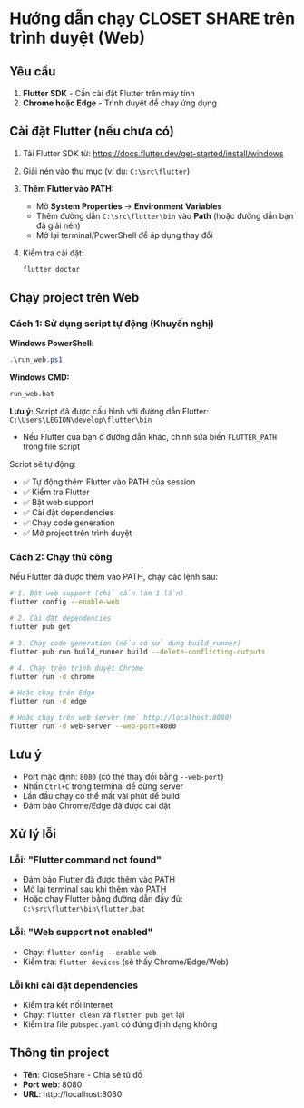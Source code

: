 # Hướng dẫn chạy CLOSET SHARE trên trình duyệt (Web)

## Yêu cầu

1. **Flutter SDK** - Cần cài đặt Flutter trên máy tính
2. **Chrome hoặc Edge** - Trình duyệt để chạy ứng dụng

## Cài đặt Flutter (nếu chưa có)

1. Tải Flutter SDK từ: https://docs.flutter.dev/get-started/install/windows
2. Giải nén vào thư mục (ví dụ: `C:\src\flutter`)
3. **Thêm Flutter vào PATH:**
   - Mở **System Properties** → **Environment Variables**
   - Thêm đường dẫn `C:\src\flutter\bin` vào **Path** (hoặc đường dẫn bạn đã giải nén)
   - Mở lại terminal/PowerShell để áp dụng thay đổi

4. Kiểm tra cài đặt:
   ```bash
   flutter doctor
   ```

## Chạy project trên Web

### Cách 1: Sử dụng script tự động (Khuyến nghị)

**Windows PowerShell:**
```powershell
.\run_web.ps1
```

**Windows CMD:**
```cmd
run_web.bat
```

**Lưu ý:** Script đã được cấu hình với đường dẫn Flutter: `C:\Users\LEGION\develop\flutter\bin`
- Nếu Flutter của bạn ở đường dẫn khác, chỉnh sửa biến `FLUTTER_PATH` trong file script

Script sẽ tự động:
- ✅ Tự động thêm Flutter vào PATH của session
- ✅ Kiểm tra Flutter
- ✅ Bật web support
- ✅ Cài đặt dependencies
- ✅ Chạy code generation
- ✅ Mở project trên trình duyệt

### Cách 2: Chạy thủ công

Nếu Flutter đã được thêm vào PATH, chạy các lệnh sau:

```bash
# 1. Bật web support (chỉ cần làm 1 lần)
flutter config --enable-web

# 2. Cài đặt dependencies
flutter pub get

# 3. Chạy code generation (nếu có sử dụng build_runner)
flutter pub run build_runner build --delete-conflicting-outputs

# 4. Chạy trên trình duyệt Chrome
flutter run -d chrome

# Hoặc chạy trên Edge
flutter run -d edge

# Hoặc chạy trên web server (mở http://localhost:8080)
flutter run -d web-server --web-port=8080
```

## Lưu ý

- Port mặc định: `8080` (có thể thay đổi bằng `--web-port`)
- Nhấn `Ctrl+C` trong terminal để dừng server
- Lần đầu chạy có thể mất vài phút để build
- Đảm bảo Chrome/Edge đã được cài đặt

## Xử lý lỗi

### Lỗi: "Flutter command not found"
- Đảm bảo Flutter đã được thêm vào PATH
- Mở lại terminal sau khi thêm vào PATH
- Hoặc chạy Flutter bằng đường dẫn đầy đủ: `C:\src\flutter\bin\flutter.bat`

### Lỗi: "Web support not enabled"
- Chạy: `flutter config --enable-web`
- Kiểm tra: `flutter devices` (sẽ thấy Chrome/Edge/Web)

### Lỗi khi cài đặt dependencies
- Kiểm tra kết nối internet
- Chạy: `flutter clean` và `flutter pub get` lại
- Kiểm tra file `pubspec.yaml` có đúng định dạng không

## Thông tin project

- **Tên**: CloseShare - Chia sẻ tủ đồ
- **Port web**: 8080
- **URL**: http://localhost:8080


